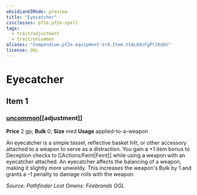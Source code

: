 ```yaml
---
obsidianUIMode: preview
title: "Eyecatcher"
cssclasses: pf2e,pf2e-spell
tags:
  - trait/adjustment
  - trait/uncommon
aliases: "Compendium.pf2e.equipment-srd.Item.tSAL09zFgPtlK4Dn"
license: OGL
---
```

# Eyecatcher
## Item 1
### [uncommon](uncommon "Uncommon Rarity Trait")[[adjustment]]


**Price** 2 gp; 
**Bulk** 0; **Size** med
**Usage** applied-to-a-weapon

An eyecatcher is a simple tassel, reflective basket hilt, or other accessory attached to a weapon to serve as a distraction. You gain a +1 item bonus to Deception checks to [[Actions/Feint|Feint]] while using a weapon with an eyecatcher attached. An eyecatcher affects the balancing of a weapon, making it slightly more unwieldy. This increases the weapon's Bulk by 1 and grants a –1 penalty to damage rolls with the weapon.

*Source: Pathfinder Lost Omens: Firebrands*
*OGL*